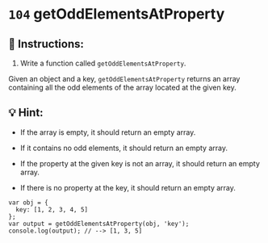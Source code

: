 # `104` getOddElementsAtProperty

## 📝 Instructions:

1. Write a function called `getOddElementsAtProperty`.

Given an object and a key, `getOddElementsAtProperty` returns an array containing all the odd elements of the array located at the given key.

## :bulb: Hint:

* If the array is empty, it should return an empty array.

* If it contains no odd elements, it should return an empty array.

* If the property at the given key is not an array, it should return an empty array.

* If there is no property at the key, it should return an empty array.

```Js
var obj = {
  key: [1, 2, 3, 4, 5]
};
var output = getOddElementsAtProperty(obj, 'key');
console.log(output); // --> [1, 3, 5]
```